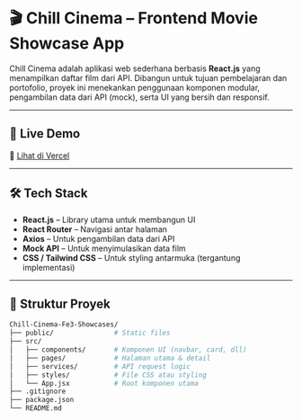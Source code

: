 # 🎬 Chill Cinema – Frontend Movie Showcase App

Chill Cinema adalah aplikasi web sederhana berbasis **React.js** yang menampilkan daftar film dari API. Dibangun untuk tujuan pembelajaran dan portofolio, proyek ini menekankan penggunaan komponen modular, pengambilan data dari API (mock), serta UI yang bersih dan responsif.

---

## 🚀 Live Demo

🔗 [Lihat di Vercel](https://chill-cinema-fe3-showcases.vercel.app/)

---

## 🛠️ Tech Stack

- **React.js** – Library utama untuk membangun UI
- **React Router** – Navigasi antar halaman
- **Axios** – Untuk pengambilan data dari API
- **Mock API** – Untuk menyimulasikan data film
- **CSS / Tailwind CSS** – Untuk styling antarmuka (tergantung implementasi)

---

## 📂 Struktur Proyek

```bash
Chill-Cinema-Fe3-Showcases/
├── public/               # Static files
├── src/
│   ├── components/       # Komponen UI (navbar, card, dll)
│   ├── pages/            # Halaman utama & detail
│   ├── services/         # API request logic
│   ├── styles/           # File CSS atau styling
│   └── App.jsx           # Root komponen utama
├── .gitignore
├── package.json
└── README.md
